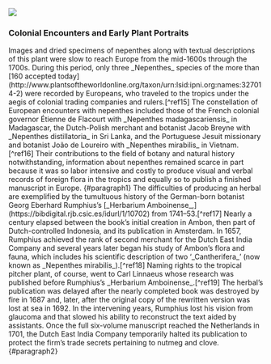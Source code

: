 <a href="https://lab.plant-humanities.org"><img src="https://dev-visual-essays.netlify.app/images/ve-button.png"></a>
<param ve-config
       title="Pitcher Plant: From Exotic Curiosity to Endangered Species"
       author="Kristan M. Hanson"
       source-image="blob:null/350ec559-ab4d-204b-ad69-901393a2d9adhttps://www.biodiversitylibrary.org/item/53838#page/149/mode/1up"
       banner="nepenthesrafflessiana_BHL_crop.jpg"
       layout="vtl">

### Colonial Encounters and Early Plant Portraits

<param ve-entity eid="Q77266" title="Jacob Breyne">
<param ve-entity eid="Q150525" title="Nepenthes mirabilis">
<param ve-entity eid="Q729917" title="João de Loureiro">
Images and dried specimens of nepenthes along with textual descriptions of this plant were slow to reach Europe from the mid-1600s through the 1700s. During this period, only three _Nepenthes_ species of the more than [160 accepted today](http://www.plantsoftheworldonline.org/taxon/urn:lsid:ipni.org:names:327014-2) were recorded by Europeans, who traveled to the tropics under the aegis of colonial trading companies and rulers.[^ref15] The constellation of European encounters with nepenthes included those of the French colonial governor Étienne de Flacourt with _Nepenthes madagascariensis_ in <span data-click-map-flyto="-19.851956606106267, 47.10416219453961">Madagascar,</span> the Dutch-Polish merchant and botanist Jacob Breyne with _Nepenthes distillatoria_ in <span data-click-map-flyto="7.285398878746777, 80.64775966499727">Sri Lanka,</span> and the Portuguese Jesuit missionary and botanist João de Loureiro with _Nepenthes mirabilis_ in <span data-click-map-flyto="16.250907711663363, 102.3281993917686">Vietnam.</span>[^ref16] Their contributions to the field of botany and natural history notwithstanding, information about nepenthes remained scarce in part because it was so labor intensive and costly to produce visual and verbal records of foreign flora in the tropics and equally so to publish a finished manuscript in Europe.
<param ve-map title="Map showing the locations of first recorded European encounters with nepenthese species." basemap="Esri_WorldPhysical" center="47.42670847556744, 5.923598050124657" zoom="5" marker-type="none" stroke ="none">
<param ve-map-layer geojson active url="Madagascar_nepenthes.json" title="Madagascar">
<param ve-map-layer geojson active url="Vietnam_nepenthes.json" title="Vietnam">
<param ve-map-layer geojson active url="SriLanka_nepenthes.json" title="Sri Lanka">
<param ve-map-layer geojson active url="Ambon_nepenthes.json" title="Abon">
{#paragraph1}

<param ve-entity eid="Q61439" title="Georg Eberhard Rumphius">
<param ve-entity eid="Q188161" title="Dutch East Indies" aliases="Dutch-controlled Indonesia">
<param ve-entity eid="Q150525" title="Nepenthes mirabilis">
The difficulties of producing an herbal are exemplified by the tumultuous history of the German-born botanist Georg Eberhard Rumphius’s [_Herbarium Amboinense_,](https://bibdigital.rjb.csic.es/idurl/1/10702) from 1741–53.[^ref17] Nearly a century elapsed between the book’s initial creation in Ambon, then part of Dutch-controlled Indonesia, and its publication in Amsterdam. In 1657, Rumphius achieved the rank of second merchant for the Dutch East India Company and several years later began his study of Ambon’s flora and fauna, which includes his scientific description of two ‘_Cantherifera_’ (now known as _Nepenthes mirabilis_).[^ref18] Naming rights to the tropical pitcher plant, of course, went to Carl Linnaeus whose research was published before Rumphius’s _Herbarium Amboinense_.[^ref19] The herbal’s publication was delayed after the nearly completed book was destroyed by fire in 1687 and, later, after the original copy of the rewritten version was lost at sea in 1692. In the intervening years, Rumphius lost his vision from glaucoma and that slowed his ability to reconstruct the text aided by assistants. Once the full six-volume manuscript reached the <span data-click-map-flyto="52.07034238316786, 5.574769961028949">Netherlands</span> in 1701, the Dutch East India Company temporarily halted its publication to protect the firm’s trade secrets pertaining to nutmeg and clove.
<param ve-map basemap="Esri_WorldPhysical" title="Map showing the locations of where Georg Eberhard Rumphius and Dr. William Jack botanized." center="-3.845680915530356, 128.1808206389571" zoom="7" marker-type="none" stroke="none">
<param ve-map-layer geojson active url="Madagascar_nepenthes.json" title="Madagascar">
<param ve-map-layer geojson active url="Vietnam_nepenthes.json" title="Vietnam">
<param ve-map-layer geojson active url="SriLanka_nepenthes.json" title="Sri Lanka">
<param ve-map-layer geojson active url="Ambon_nepenthes.json" title="Abon">
<param ve-map-layer geojson active url="Netherlands_nepenthes.json" title="Netherlands">
{#paragraph2}
